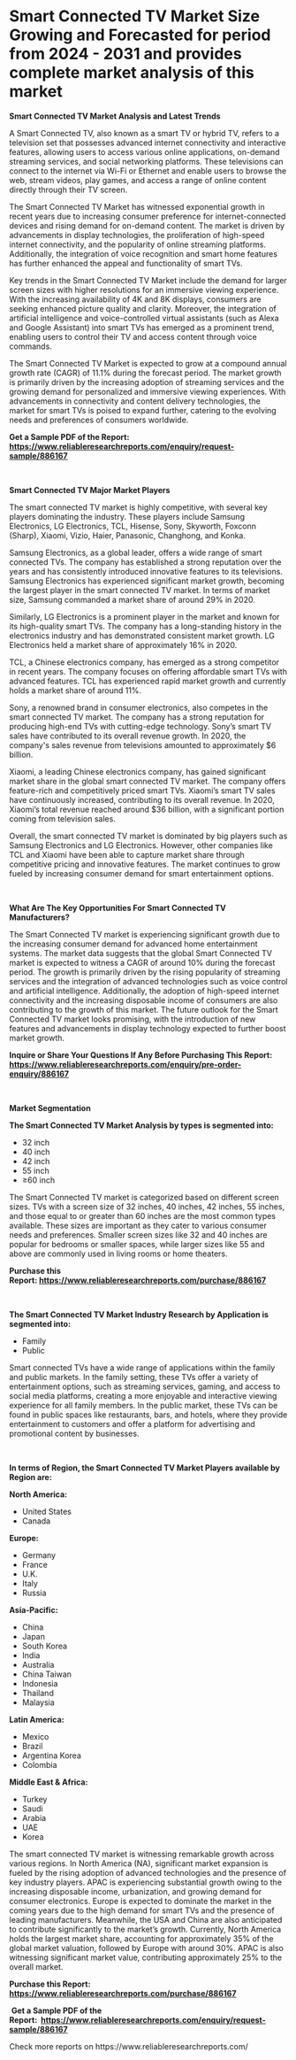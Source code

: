 <p><h1>Smart Connected TV Market Size Growing and Forecasted for period from 2024 - 2031 and provides complete market analysis of this market</h1></p><p><strong>Smart Connected TV Market Analysis and Latest Trends</strong></p>
<p><p>A Smart Connected TV, also known as a smart TV or hybrid TV, refers to a television set that possesses advanced internet connectivity and interactive features, allowing users to access various online applications, on-demand streaming services, and social networking platforms. These televisions can connect to the internet via Wi-Fi or Ethernet and enable users to browse the web, stream videos, play games, and access a range of online content directly through their TV screen.</p><p>The Smart Connected TV Market has witnessed exponential growth in recent years due to increasing consumer preference for internet-connected devices and rising demand for on-demand content. The market is driven by advancements in display technologies, the proliferation of high-speed internet connectivity, and the popularity of online streaming platforms. Additionally, the integration of voice recognition and smart home features has further enhanced the appeal and functionality of smart TVs.</p><p>Key trends in the Smart Connected TV Market include the demand for larger screen sizes with higher resolutions for an immersive viewing experience. With the increasing availability of 4K and 8K displays, consumers are seeking enhanced picture quality and clarity. Moreover, the integration of artificial intelligence and voice-controlled virtual assistants (such as Alexa and Google Assistant) into smart TVs has emerged as a prominent trend, enabling users to control their TV and access content through voice commands.</p><p>The Smart Connected TV Market is expected to grow at a compound annual growth rate (CAGR) of 11.1% during the forecast period. The market growth is primarily driven by the increasing adoption of streaming services and the growing demand for personalized and immersive viewing experiences. With advancements in connectivity and content delivery technologies, the market for smart TVs is poised to expand further, catering to the evolving needs and preferences of consumers worldwide.</p></p>
<p><strong>Get a Sample PDF of the Report:&nbsp; <a href="https://www.reliableresearchreports.com/enquiry/request-sample/886167">https://www.reliableresearchreports.com/enquiry/request-sample/886167</a></strong></p>
<p>&nbsp;</p>
<p><strong>Smart Connected TV Major Market Players</strong></p>
<p><p>The smart connected TV market is highly competitive, with several key players dominating the industry. These players include Samsung Electronics, LG Electronics, TCL, Hisense, Sony, Skyworth, Foxconn (Sharp), Xiaomi, Vizio, Haier, Panasonic, Changhong, and Konka.</p><p>Samsung Electronics, as a global leader, offers a wide range of smart connected TVs. The company has established a strong reputation over the years and has consistently introduced innovative features to its televisions. Samsung Electronics has experienced significant market growth, becoming the largest player in the smart connected TV market. In terms of market size, Samsung commanded a market share of around 29% in 2020.</p><p>Similarly, LG Electronics is a prominent player in the market and known for its high-quality smart TVs. The company has a long-standing history in the electronics industry and has demonstrated consistent market growth. LG Electronics held a market share of approximately 16% in 2020.</p><p>TCL, a Chinese electronics company, has emerged as a strong competitor in recent years. The company focuses on offering affordable smart TVs with advanced features. TCL has experienced rapid market growth and currently holds a market share of around 11%.</p><p>Sony, a renowned brand in consumer electronics, also competes in the smart connected TV market. The company has a strong reputation for producing high-end TVs with cutting-edge technology. Sony’s smart TV sales have contributed to its overall revenue growth. In 2020, the company's sales revenue from televisions amounted to approximately $6 billion.</p><p>Xiaomi, a leading Chinese electronics company, has gained significant market share in the global smart connected TV market. The company offers feature-rich and competitively priced smart TVs. Xiaomi’s smart TV sales have continuously increased, contributing to its overall revenue. In 2020, Xiaomi’s total revenue reached around $36 billion, with a significant portion coming from television sales.</p><p>Overall, the smart connected TV market is dominated by big players such as Samsung Electronics and LG Electronics. However, other companies like TCL and Xiaomi have been able to capture market share through competitive pricing and innovative features. The market continues to grow fueled by increasing consumer demand for smart entertainment options.</p></p>
<p>&nbsp;</p>
<p><strong>What Are The Key Opportunities For Smart Connected TV Manufacturers?</strong></p>
<p><p>The Smart Connected TV market is experiencing significant growth due to the increasing consumer demand for advanced home entertainment systems. The market data suggests that the global Smart Connected TV market is expected to witness a CAGR of around 10% during the forecast period. The growth is primarily driven by the rising popularity of streaming services and the integration of advanced technologies such as voice control and artificial intelligence. Additionally, the adoption of high-speed internet connectivity and the increasing disposable income of consumers are also contributing to the growth of this market. The future outlook for the Smart Connected TV market looks promising, with the introduction of new features and advancements in display technology expected to further boost market growth.</p></p>
<p><strong>Inquire or Share Your Questions If Any Before Purchasing This Report: <a href="https://www.reliableresearchreports.com/enquiry/pre-order-enquiry/886167">https://www.reliableresearchreports.com/enquiry/pre-order-enquiry/886167</a></strong></p>
<p>&nbsp;</p>
<p><strong>Market Segmentation</strong></p>
<p><strong>The Smart Connected TV Market Analysis by types is segmented into:</strong></p>
<p><ul><li>32 inch</li><li>40 inch</li><li>42 inch</li><li>55 inch</li><li>≥60 inch</li></ul></p>
<p><p>The Smart Connected TV market is categorized based on different screen sizes. TVs with a screen size of 32 inches, 40 inches, 42 inches, 55 inches, and those equal to or greater than 60 inches are the most common types available. These sizes are important as they cater to various consumer needs and preferences. Smaller screen sizes like 32 and 40 inches are popular for bedrooms or smaller spaces, while larger sizes like 55 and above are commonly used in living rooms or home theaters.</p></p>
<p><strong>Purchase this Report:&nbsp;<a href="https://www.reliableresearchreports.com/purchase/886167">https://www.reliableresearchreports.com/purchase/886167</a></strong></p>
<p>&nbsp;</p>
<p><strong>The Smart Connected TV Market Industry Research by Application is segmented into:</strong></p>
<p><ul><li>Family</li><li>Public</li></ul></p>
<p><p>Smart connected TVs have a wide range of applications within the family and public markets. In the family setting, these TVs offer a variety of entertainment options, such as streaming services, gaming, and access to social media platforms, creating a more enjoyable and interactive viewing experience for all family members. In the public market, these TVs can be found in public spaces like restaurants, bars, and hotels, where they provide entertainment to customers and offer a platform for advertising and promotional content by businesses.</p></p>
<p>&nbsp;</p>
<p><strong>In terms of Region, the Smart Connected TV Market Players available by Region are:</strong></p>
<p>
    <p> <strong> North America: </strong>
        <ul>
            <li>United States</li>
            <li>Canada</li>
        </ul>
        </p> 
    <p> <strong> Europe: </strong>
        <ul>
            <li>Germany</li>
            <li>France</li>
            <li>U.K.</li>
            <li>Italy</li>
            <li>Russia</li>
        </ul>
        </p> 
    <p> <strong> Asia-Pacific: </strong>
        <ul>
            <li>China</li>
            <li>Japan</li>
            <li>South Korea</li>
            <li>India</li>
            <li>Australia</li>
            <li>China Taiwan</li>
            <li>Indonesia</li>
            <li>Thailand</li>
            <li>Malaysia</li>
        </ul>
        </p> 
    <p> <strong> Latin America: </strong>
        <ul>
            <li>Mexico</li>
            <li>Brazil</li>
            <li>Argentina Korea</li>
            <li>Colombia</li>
        </ul>
        </p> 
    <p> <strong> Middle East & Africa: </strong>
        <ul>
            <li>Turkey</li>
            <li>Saudi</li>
            <li>Arabia</li>
            <li>UAE</li>
            <li>Korea</li>
        </ul>
    </p>
    </p>
<p><p>The smart connected TV market is witnessing remarkable growth across various regions. In North America (NA), significant market expansion is fueled by the rising adoption of advanced technologies and the presence of key industry players. APAC is experiencing substantial growth owing to the increasing disposable income, urbanization, and growing demand for consumer electronics. Europe is expected to dominate the market in the coming years due to the high demand for smart TVs and the presence of leading manufacturers. Meanwhile, the USA and China are also anticipated to contribute significantly to the market’s growth. Currently, North America holds the largest market share, accounting for approximately 35% of the global market valuation, followed by Europe with around 30%. APAC is also witnessing significant market value, contributing approximately 25% to the overall market.</p></p>
<p><strong>Purchase this Report: <a href="https://www.reliableresearchreports.com/purchase/886167">https://www.reliableresearchreports.com/purchase/886167</a></strong></p>
<p>&nbsp;<strong>Get a Sample PDF of the Report:&nbsp;&nbsp;<a href="https://www.reliableresearchreports.com/enquiry/request-sample/886167">https://www.reliableresearchreports.com/enquiry/request-sample/886167</a></strong></p>
<p><strong></strong></p>
<p>Check more reports on https://www.reliableresearchreports.com/</p>